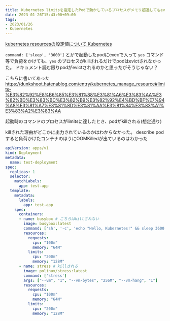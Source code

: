 ```yaml
---
title: Kubernetes limitsを指定したPodで動かしているプロセスがメモリ超過してもevictされずプロセスがkillされる
date: 2023-01-26T15:43:00+09:00
tags:
- 2023/01/26
- Kubernetes
---
```


[kubernetes resourcesの設定値について Kubernetes](note/kubernetes%20resourcesの設定値について%20Kubernetes.md)

`command: ['sleep', '3600']` とかで起動したpodにexecで入って `yes` コマンド等で負荷をかけても、`yes` のプロセスがkillされるだけでpodはevictされなかった。
ドキュメント読む限りpodがevictされるのかと思ったがそうじゃない？

こちらに書いてあった
https://dunkshoot.hatenablog.com/entry/kubernetes_manage_resource#limits-%E3%82%92%E8%B6%85%E3%81%88%E3%81%A6%E3%83%AA%E3%82%BD%E3%83%BC%E3%82%B9%E3%82%92%E4%BD%BF%E7%94%A8%E3%81%A7%E3%81%8D%E3%81%AA%E3%81%84%E3%83%A1%E3%83%A2%E3%83%AA

起動時のコマンドのプロセスがlimitsに達したとき、podがkillされる(想定通り)

killされた理由がどこかに出力されているのかはわからなかった。
describe pod すると負荷かけたコンテナのほうにOOMKilledが出ているのはわかった

````yaml
apiVersion: apps/v1
kind: Deployment
metadata:
  name: test-deployment
spec:
  replicas: 1
  selector:
    matchLabels:
      app: test-app
  template:
    metadata:
      labels:
        app: test-app
    spec:
      containers:
      - name: busybox # こちらはkillされない
        image: busybox:latest
        command: ['sh', '-c', 'echo "Hello, Kubernetes!" && sleep 3600']
        resources:
          requests:
            cpu: "100m"
            memory: "64M"
          limits:
            cpu: "200m"
            memory: "128M"
      - name: stress # killされる
        image: polinux/stress:latest
        command: ['stress']
        args: ["--vm", "1", "--vm-bytes", "256M", "--vm-hang", "1"]
        resources:
          requests:
            cpu: "100m"
            memory: "64M"
          limits:
            cpu: "200m"
            memory: "128M"
````

